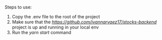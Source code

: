 Steps to use:

1. Copy the .env file to the root of the project
2. Make sure that the *https://github.com/ivannarvaez17/stocks-backend* project is up and running in your local env
3. Run the *yarn start* command
